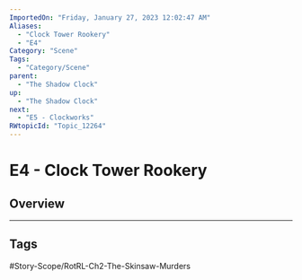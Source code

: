 ```yaml
---
ImportedOn: "Friday, January 27, 2023 12:02:47 AM"
Aliases:
  - "Clock Tower Rookery"
  - "E4"
Category: "Scene"
Tags:
  - "Category/Scene"
parent:
  - "The Shadow Clock"
up:
  - "The Shadow Clock"
next:
  - "E5 - Clockworks"
RWtopicId: "Topic_12264"
---
```

# E4 - Clock Tower Rookery
## Overview

---
## Tags
#Story-Scope/RotRL-Ch2-The-Skinsaw-Murders

